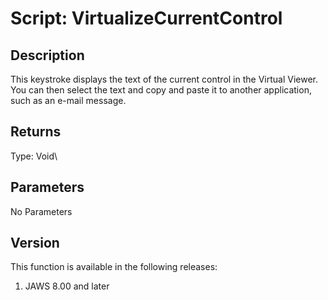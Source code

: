 # Script: VirtualizeCurrentControl

## Description

This keystroke displays the text of the current control in the Virtual
Viewer. You can then select the text and copy and paste it to another
application, such as an e-mail message.

## Returns

Type: Void\

## Parameters

No Parameters

## Version

This function is available in the following releases:

1.  JAWS 8.00 and later
